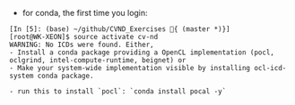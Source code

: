 

- for conda, the first time you login:
```shell
[In [5]: (base) ~/github/CVND_Exercises { (master *)}]
[root@WK-XEON]$ source activate cv-nd
WARNING: No ICDs were found. Either,
- Install a conda package providing a OpenCL implementation (pocl, oclgrind, intel-compute-runtime, beignet) or
- Make your system-wide implementation visible by installing ocl-icd-system conda package.
```
    - run this to install `pocl`: `conda install pocal -y`
